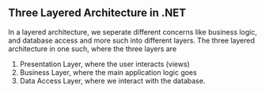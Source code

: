 ## Three Layered Architecture in .NET
In a layered architecture, we seperate different concerns like business logic, and database access and more such into different layers.
The three layered architecture in one such, where the three layers are
1. Presentation Layer, where the user interacts (views)
2. Business Layer, where the main application logic goes
3. Data Access Layer, where we interact with the database.
